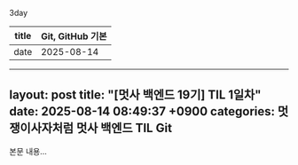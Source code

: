 3day

|title | Git, GitHub 기본|
|------|---|
|date| 2025-08-14|


---
layout: post
title:  "[멋사 백엔드 19기] TIL 1일차"
date:   2025-08-14 08:49:37 +0900
categories: 멋쟁이사자처럼 멋사 백엔드 TIL Git
---

본문 내용...
